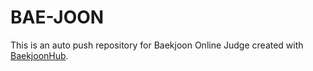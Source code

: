 # BAE-JOON
This is an auto push repository for Baekjoon Online Judge created with [BaekjoonHub](https://github.com/BaekjoonHub/BaekjoonHub).

